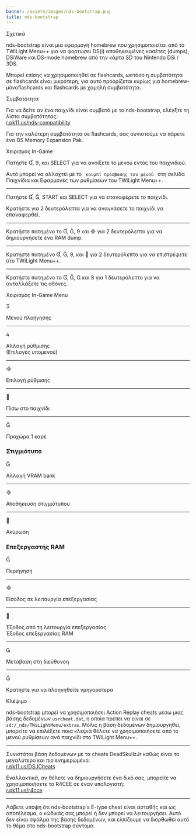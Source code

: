 ```yaml
---
banner: /assets/images/nds-bootstrap.png
title: nds-bootstrap
---
```


<div id="about" class="section-title">Σχετικά</div>
<div class="section-body">
    <p>
        nds-bootstrap είναι μια εφαρμογή homebrew που χρησιμοποιείται από το TWiLight Menu++ για να φορτώσει DS(i) αποθηκευμένες κασέτες (dumps), DSiWare και DS-mode homebrew από την κάρτα SD του Nintendo DSi / 3DS.
    </p>
    <p>
        Μπορεί επίσης να χρησιμοποιηθεί σε flashcards, ωστόσο η συμβατότητα σε flashcards είναι μικρότερη, για αυτό προορίζεται κυρίως για homebrew-μόνοflashcards και flashcards με χαμηλή συμβατότητα.
    </p>
</div>

<div id="compatibility" class="section-title">Συμβατότητα</div>
<div class="section-body">
    <p>
        Για να δείτε αν ένα παιχνίδι είναι συμβατό με το nds-bootstrap, ελέγξτε τη λίστα συμβατότητας:<br><a href="https://r.pk11.us/nds-compatibility">r.pk11.us/nds-compatibility</a>
    </p>
    <p>
        Για την καλύτερη συμβατότητα σε flashcards, σας συνιστούμε να πάρετε ένα DS Memory Expansion Pak.
    </p>
</div>

<div id="controls" class="section-title">Χειρισμός In-Game</div>
<div class="section-body">
    <p>
        Πατήστε &#xE004;, &#xE07A;, και SELECT για να ανοίξετε το μενού εντός του παιχνιδιού.
    </p>
    <p>
        Αυτό μπορεί να αλλαχτεί με το <code> κουμπί πρόσβασης του μενού </code> στη σελίδα Παιχνίδια και Εφαρμογές των ρυθμίσεων του TWiLight Menu++.
    </p>
    <hr>
    <p>
        Πατήστε &#xE004;, &#xE005;, START και SELECT για να επαναφέρετε το παιχνίδι.
    </p>
    <p>
        Κρατήστε για 2 δευτερόλεπτα για να αναγκάσετε το παιχνίδι να επαναφερθεί.
    </p>
    <hr>
    <p>
        Κρατήστε πατημένο το &#xE004;, &#xE005;, &#xE07A; και &#xE000; για 2 δευτερόλεπτο για να δημιουργήσετε ένα RAM dump.
    </p>
    <hr>
    <p>
        Κρατήστε πατημένο &#xE004;, &#xE005;, &#xE07A;, και &#xE001; για 2 δευτερόλεπτα για να επιστρέψετε στο TWiLight Menu++.
    </p>
    <hr>
    <p>
        Κρατήστε πατημένο το &#xE004;, &#xE005;, &#xE002; και &#xE079; για 1 δευτερόλεπτο για να ανταλλάξετε τις οθόνες.
    </p>
</div>

<div id="menu-controls" class="section-title">Χειρισμός In-Game Menu</div>
<div class="section-body">
    <div class="button-action-group">
        <p class="button-action button">&#xE07D;</p>
        <p class="button-action-text">Μενού πλοήγησης</p>
    </div>
    <hr>
    <div class="button-action-group">
        <p class="button-action button">&#xE07E;</p>
        <p class="button-action-text">Αλλαγή ρύθμισης<br>(Επιλογές υπομενού)</p>
    </div>
    <hr>
    <div class="button-action-group">
        <p class="button-action button">&#xE000;</p>
        <p class="button-action-text">Επιλογή ρύθμισης</p>
    </div>
    <hr>
    <div class="button-action-group">
        <p class="button-action button">&#xE001;</p>
        <p class="button-action-text">Πίσω στο παιχνίδι</p>
    </div>
    <hr>
    <div class="button-action-group">
        <p class="button-action button">&#xE005;</p>
        <p class="button-action-text">Προχώρα 1 καρέ</p>
    </div>
    <h3>Στιγμιότυπο</h3>
    <div class="button-action-group">
        <p class="button-action button">&#xE006;</p>
        <p class="button-action-text">Αλλαγή VRAM bank</p>
    </div>
    <hr>
    <div class="button-action-group">
        <p class="button-action button">&#xE000;</p>
        <p class="button-action-text">Αποθήκευση στιγμιότυπου</p>
    </div>
    <hr>
    <div class="button-action-group">
        <p class="button-action button">&#xE001;</p>
        <p class="button-action-text">Ακύρωση</p>
    </div>
    <h3>Επεξεργαστής RAM</h3>
    <div class="button-action-group">
        <p class="button-action button">&#xE006;</p>
        <p class="button-action-text">Περιήγηση</p>
    </div>
    <hr>
    <div class="button-action-group">
        <p class="button-action button">&#xE000;</p>
        <p class="button-action-text">Είσοδος σε λειτουργία επεξεργασίας</p>
    </div>
    <hr>
    <div class="button-action-group">
        <p class="button-action button">&#xE001;</p>
        <p class="button-action-text">Έξοδος από τη λειτουργία επεξεργασίας<br>Έξοδος επεξεργασίας RAM</p>
    </div>
    <hr>
    <div class="button-action-group">
        <p class="button-action button">&#xE003;</p>
        <p class="button-action-text">Μετάβαση στη διεύθυνση</p>
    </div>
    <hr>
    <div class="button-action-group">
        <p class="button-action button">&#xE005;</p>
        <p class="button-action-text">Κρατήστε για να πλοηγηθείτε γρηγορότερα</p>
    </div>
</div>

<div id="cheats" class="section-title">Κλέψιμο</div>
<div class="section-body">
    <p>
        nds-bootstrap μπορεί να χρησιμοποιήσει Action Replay cheats μέσω μιας βάσης δεδομένων <code>usrcheat.dat</code>, η οποία πρέπει να είναι σε <code>sd:/_nds/TWiLightMenu/extras</code>. Μόλις η βάση δεδομένων δημιουργηθεί, μπορείτε να επιλέξετε ποια κλεψιά θέλετε να χρησιμοποιήσετε από το μενού ρυθμίσεων ανά παιχνίδι στο TWiLight Menu++.
    </p>
    <hr>
    <p>
        Συνιστάται βάση δεδομένων με τα cheats DeadSkullzJr καθώς είναι το μεγαλύτερο και πιο ενημερωμένο:<br><a href="https://r.pk11.us/DSJCheats">r.pk11.us/DSJCheats</a>
    </p>
    <p>
        Εναλλακτικά, αν θέλετε να δημιουργήσετε ένα δικό σας, μπορείτε να χρησιμοποιήσετε το R4CEE σε έναν υπολογιστή:<br><a href="https://r.pk11.us/r4cce">r.pk11.us/r4cce</a>
    </p>
    <hr>
    <p>
        Λάβετε υπόψη ότι nds-bootstrap's E-type cheat είναι ασταθής και ως αποτέλεσμα, ο κώδικάς σας μπορεί ή δεν μπορεί να λειτουργήσει. Αυτό δεν είναι σφάλμα της βάσης δεδομένων, και ελπίζουμε να διορθωθεί αυτό το θέμα στο nds-bootstrap σύντομα.
    </p>
</div>
